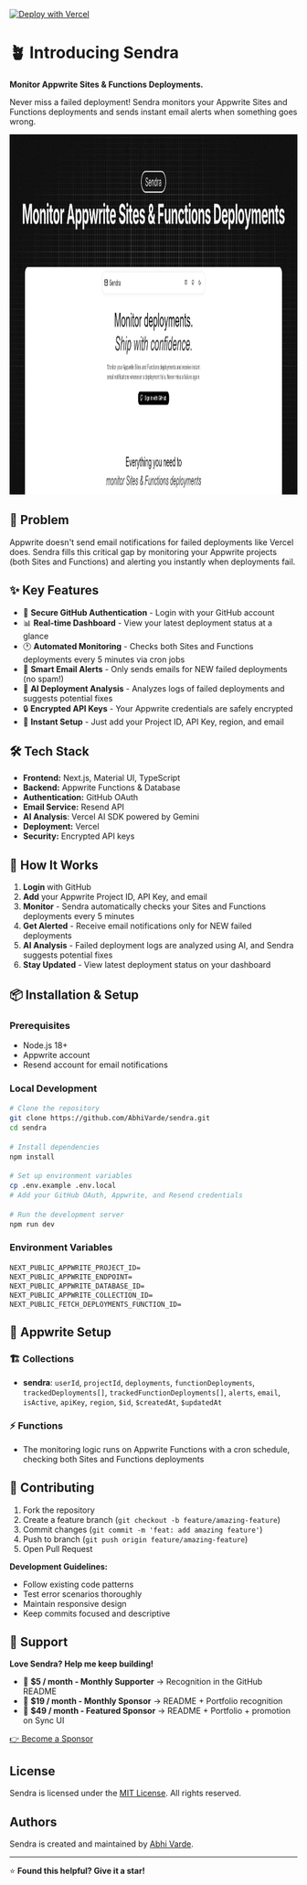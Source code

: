 [![Deploy with Vercel](https://vercel.com/button)](https://vercel.com/new/clone?repository-url=https://github.com/AbhiVarde/abhivarde.in)

# 🪴 Introducing Sendra

**Monitor Appwrite Sites & Functions Deployments.**

Never miss a failed deployment! Sendra monitors your Appwrite Sites and Functions deployments and sends instant email alerts when something goes wrong.

<img width="1200" height="630" alt="og-image" src="./public/og-image.png" />

## 🎯 Problem

Appwrite doesn't send email notifications for failed deployments like Vercel does. Sendra fills this critical gap by monitoring your Appwrite projects (both Sites and Functions) and alerting you instantly when deployments fail.

## ✨ Key Features

* 🔐 **Secure GitHub Authentication** - Login with your GitHub account
* 📊 **Real-time Dashboard** - View your latest deployment status at a glance
* 🕐 **Automated Monitoring** - Checks both Sites and Functions deployments every 5 minutes via cron jobs
* 📧 **Smart Email Alerts** - Only sends emails for NEW failed deployments (no spam!)
* 🤖 **AI Deployment Analysis** - Analyzes logs of failed deployments and suggests potential fixes
* 🔒 **Encrypted API Keys** - Your Appwrite credentials are safely encrypted
* 🚀 **Instant Setup** - Just add your Project ID, API Key, region, and email

## 🛠️ Tech Stack

* **Frontend:** Next.js, Material UI, TypeScript
* **Backend:** Appwrite Functions & Database
* **Authentication:** GitHub OAuth
* **Email Service:** Resend API
* **AI Analysis**: Vercel AI SDK powered by Gemini
* **Deployment:** Vercel
* **Security:** Encrypted API keys

## 🚀 How It Works

1. **Login** with GitHub
2. **Add** your Appwrite Project ID, API Key, and email
3. **Monitor** - Sendra automatically checks your Sites and Functions deployments every 5 minutes
4. **Get Alerted** - Receive email notifications only for NEW failed deployments
5. **AI Analysis** - Failed deployment logs are analyzed using AI, and Sendra suggests potential fixes
6. **Stay Updated** - View latest deployment status on your dashboard

## 📦 Installation & Setup

### Prerequisites

* Node.js 18+
* Appwrite account
* Resend account for email notifications

### Local Development

```bash
# Clone the repository
git clone https://github.com/AbhiVarde/sendra.git
cd sendra

# Install dependencies
npm install

# Set up environment variables
cp .env.example .env.local
# Add your GitHub OAuth, Appwrite, and Resend credentials

# Run the development server
npm run dev
```

### Environment Variables

```env
NEXT_PUBLIC_APPWRITE_PROJECT_ID=
NEXT_PUBLIC_APPWRITE_ENDPOINT=
NEXT_PUBLIC_APPWRITE_DATABASE_ID=
NEXT_PUBLIC_APPWRITE_COLLECTION_ID=
NEXT_PUBLIC_FETCH_DEPLOYMENTS_FUNCTION_ID=
```

## 📂 Appwrite Setup

### 🏗️ Collections

* **sendra**: `userId`, `projectId`, `deployments`, `functionDeployments`, `trackedDeployments[]`, `trackedFunctionDeployments[]`, `alerts`, `email`, `isActive`, `apiKey`, `region`, `$id`, `$createdAt`, `$updatedAt`

### ⚡ Functions

* The monitoring logic runs on Appwrite Functions with a cron schedule, checking both Sites and Functions deployments

## 🤝 Contributing

1. Fork the repository
2. Create a feature branch (`git checkout -b feature/amazing-feature`)
3. Commit changes (`git commit -m 'feat: add amazing feature'`)
4. Push to branch (`git push origin feature/amazing-feature`)
5. Open Pull Request

**Development Guidelines:**

* Follow existing code patterns
* Test error scenarios thoroughly
* Maintain responsive design
* Keep commits focused and descriptive

## 💖 Support

**Love Sendra? Help me keep building!**

* 💚 **$5 / month - Monthly Supporter** → Recognition in the GitHub README
* 🌟 **$19 / month - Monthly Sponsor** → README + Portfolio recognition
* 🚀 **$49 / month - Featured Sponsor** → README + Portfolio + promotion on Sync UI

[👉 Become a Sponsor](https://github.com/sponsors/AbhiVarde)

## License

Sendra is licensed under the [MIT License](http://choosealicense.com/licenses/mit/). All rights reserved.

## Authors

Sendra is created and maintained by [Abhi Varde](https://www.abhivarde.in/).

---

⭐ **Found this helpful? Give it a star!**
